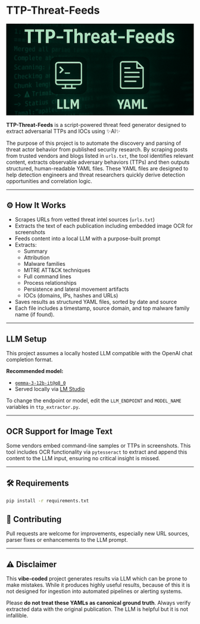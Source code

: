 # TTP-Threat-Feeds

![TTP-Threat-Feeds](assets/ttp-threat-feeds-header.png)

**TTP-Threat-Feeds** is a script-powered threat feed generator designed to extract adversarial TTPs and IOCs using ✨AI✨

The purpose of this project is to automate the discovery and parsing of threat actor behavior from published security research. By scraping posts from trusted vendors and blogs listed in `urls.txt`, the tool identifies relevant content, extracts observable adversary behaviors (TTPs) and then outputs structured, human-readable YAML files. These YAML files are designed to help detection engineers and threat researchers quickly derive detection opportunities and correlation logic.

---

## ⚙️ How It Works

- Scrapes URLs from vetted threat intel sources (`urls.txt`)
- Extracts the text of each publication including embedded image OCR for screenshots
- Feeds content into a local LLM with a purpose-built prompt
- Extracts:
  - Summary
  - Attribution
  - Malware families
  - MITRE ATT&CK techniques
  - Full command lines
  - Process relationships
  - Persistence and lateral movement artifacts
  - IOCs (domains, IPs, hashes and URLs)
- Saves results as structured YAML files, sorted by date and source
- Each file includes a timestamp, source domain, and top malware family name (if found).

---

## LLM Setup

This project assumes a locally hosted LLM compatible with the OpenAI chat completion format.

**Recommended model:**

- [`gemma-3-12b-it@q8_0`](https://huggingface.co/Triangle104/gemma-3-12b-it-Q8_0-GGUF)
- Served locally via [LM Studio](https://lmstudio.ai)

To change the endpoint or model, edit the `LLM_ENDPOINT` and `MODEL_NAME` variables in `ttp_extractor.py`.

---

## OCR Support for Image Text

Some vendors embed command-line samples or TTPs in screenshots. This tool includes OCR functionality via `pytesseract` to extract and append this content to the LLM input, ensuring no critical insight is missed.

---

## 🛠 Requirements

```bash
pip install -r requirements.txt
```

## 💬 Contributing
Pull requests are welcome for improvements, especially new URL sources, parser fixes or enhancements to the LLM prompt.

---

## ⚠️ Disclaimer

This **vibe-coded** project generates results via LLM which can be prone to make mistakes. While it produces highly useful results, because of this it is not designed for ingestion into automated pipelines or alerting systems.

Please **do not treat these YAMLs as canonical ground truth**. Always verify extracted data with the original publication. The LLM is helpful but it is not infallible.
